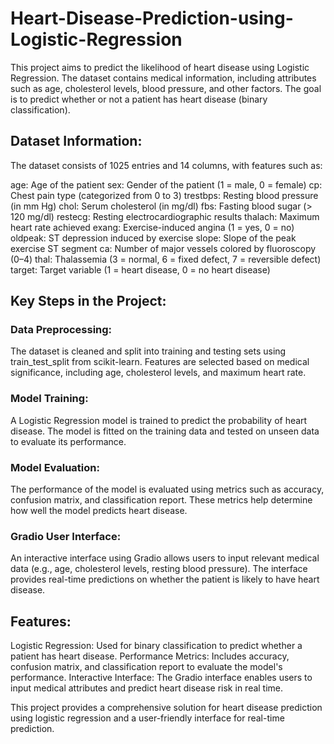 # Heart-Disease-Prediction-using-Logistic-Regression
This project aims to predict the likelihood of heart disease using Logistic Regression. The dataset contains medical information, including attributes such as age, cholesterol levels, blood pressure, and other factors. The goal is to predict whether or not a patient has heart disease (binary classification).

## Dataset Information:
The dataset consists of 1025 entries and 14 columns, with features such as:

age: Age of the patient
sex: Gender of the patient (1 = male, 0 = female)
cp: Chest pain type (categorized from 0 to 3)
trestbps: Resting blood pressure (in mm Hg)
chol: Serum cholesterol (in mg/dl)
fbs: Fasting blood sugar (> 120 mg/dl)
restecg: Resting electrocardiographic results
thalach: Maximum heart rate achieved
exang: Exercise-induced angina (1 = yes, 0 = no)
oldpeak: ST depression induced by exercise
slope: Slope of the peak exercise ST segment
ca: Number of major vessels colored by fluoroscopy (0–4)
thal: Thalassemia (3 = normal, 6 = fixed defect, 7 = reversible defect)
target: Target variable (1 = heart disease, 0 = no heart disease)
## Key Steps in the Project:
### Data Preprocessing:

The dataset is cleaned and split into training and testing sets using train_test_split from scikit-learn.
Features are selected based on medical significance, including age, cholesterol levels, and maximum heart rate.
### Model Training:

A Logistic Regression model is trained to predict the probability of heart disease.
The model is fitted on the training data and tested on unseen data to evaluate its performance.
### Model Evaluation:

The performance of the model is evaluated using metrics such as accuracy, confusion matrix, and classification report.
These metrics help determine how well the model predicts heart disease.
### Gradio User Interface:

An interactive interface using Gradio allows users to input relevant medical data (e.g., age, cholesterol levels, resting blood pressure).
The interface provides real-time predictions on whether the patient is likely to have heart disease.
## Features:
Logistic Regression: Used for binary classification to predict whether a patient has heart disease.
Performance Metrics: Includes accuracy, confusion matrix, and classification report to evaluate the model's performance.
Interactive Interface: The Gradio interface enables users to input medical attributes and predict heart disease risk in real time.

This project provides a comprehensive solution for heart disease prediction using logistic regression and a user-friendly interface for real-time prediction.

